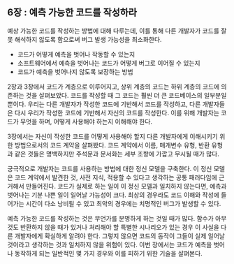 ## 6장 : 예측 가능한 코드를 작성하라
예상 가능한 코드를 작성하는 방법에 대해 다루는데, 이를 통해 다른 개발자가 코드를 잘못 해석하지 않도록 함으로써 버그 발생 가능성을 최소화한다.
- 코드가 어떻게 예측을 벗어나 작동할 수 있는지
- 소프트웨어에서 예측을 벗어나는 코드가 어떻게 버그로 이어질 수 있는지
- 코드가 예측을 벗어나지 않도록 보장하는 방법

2장과 3장에서 코드가 계층으로 이루어지고, 상위 계층의 코드는 하위 계층의 코드에 의존하는 것을 살펴보았다. 코드를 작성할 때 그 코드는 훨씬 더 큰 코드베이스의 일부분일 뿐이다.
우리는 다른 개발자가 작성한 코드에 기반해서 코드를 작성하고, 다른 개발자들은 다시 우리가 작성한 코드에 기반해서 자신의 코드를 작성한다.
이를 위해 개발자는 코드가 무엇을 하며, 어떻게 사용해야 하는지 이해해야 한다.

3장에서는 자신이 작성한 코드를 어떻게 사용해야 할지 다른 개발자에게 이해시키기 위한 방법으로서의 코드 계약을 살펴봤다. 
코드 계약에서 이름, 매개변수 유형, 반환 유형과 같은 것들은 명백하지만 주석문과 문서화는 세부 조항에 가깝고 무시될 때가 많다.

궁극적으로 개발자는 코드를 사용하는 방법에 대한 정신 모델을 구축한다.
이 정신 모델은 코드 계약에서 발견한 것, 사전 지식, 적용할 수 있다고 생각하는 공통 패러다임에 근거해서 만들어진다.
코드가 실제로 하는 일이 이 정신 모델과 일치하지 않는다면, 예측과 벗어나는 기분 나쁜 일이 일어날 가능성이 크다.
최상의 경우라도 코드 이해와 작성에 들어가는 시간이 다소 낭비될 수 있고 최악의 경우에는 치명적인 버그가 발생할 수 있다.

예측 가능한 코드를 작성하는 것은 무언가를 분명하게 하는 것일 때가 많다.
함수가 아무것도 반환하지 않을 때가 있거나 처리해야 할 특별한 시나리오가 있는 경우 이 사실을 다른 개발자에게 확실하게 알려야 한다.
그렇지 않으면 코드의 동작이 그들이 실제 일어날 것이라고 생각하는 것과 일치하지 않을 위험이 있다.
이번 장에서는 코드가 예측을 벗어나 동작하게 되는 일반적인 몇 가지 경우와 이를 피하기 위한 기술을 살펴본다.
